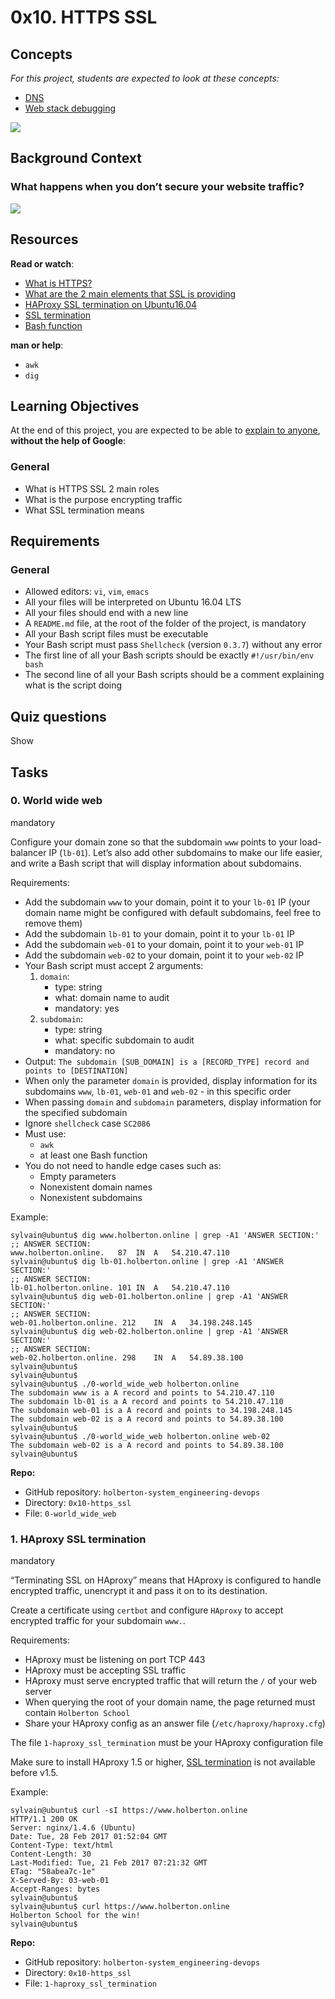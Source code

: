 # 0x10. HTTPS SSL

## Concepts

_For this project, students are expected to look at these concepts:_

-   [DNS](https://intranet.hbtn.io/concepts/12)
-   [Web stack debugging](https://intranet.hbtn.io/concepts/68)

![](https://s3.amazonaws.com/intranet-projects-files/holbertonschool-sysadmin_devops/276/FlhGPEK.png)

## Background Context

### What happens when you don’t secure your website traffic?

![](https://s3.amazonaws.com/intranet-projects-files/holbertonschool-sysadmin_devops/276/xCmOCgw.gif)

## Resources

**Read or watch**:

-   [What is HTTPS?](https://intranet.hbtn.io/rltoken/pawxG_0c1o86psexBOikIw "What is HTTPS?")
-   [What are the 2 main elements that SSL is providing](https://intranet.hbtn.io/rltoken/jXCB9Hn-ALcP78kPMHtnSA "What are the 2 main elements that SSL is providing")
-   [HAProxy SSL termination on Ubuntu16.04](https://intranet.hbtn.io/rltoken/UkbvWfKF6ZAY_CUvlM32lA "HAProxy SSL termination on Ubuntu16.04")
-   [SSL termination](https://intranet.hbtn.io/rltoken/VFq2MQ9qHXw2Nb11tnWF6Q "SSL termination")
-   [Bash function](https://intranet.hbtn.io/rltoken/16bxrQvaOSIywA_fHEdsiA "Bash function")

**man or help**:

-   `awk`
-   `dig`

## Learning Objectives

At the end of this project, you are expected to be able to  [explain to anyone](https://intranet.hbtn.io/rltoken/nG-LdAd2DncgHvhnQR4KAw "explain to anyone"),  **without the help of Google**:

### General

-   What is HTTPS SSL 2 main roles
-   What is the purpose encrypting traffic
-   What SSL termination means

## Requirements

### General

-   Allowed editors:  `vi`,  `vim`,  `emacs`
-   All your files will be interpreted on Ubuntu 16.04 LTS
-   All your files should end with a new line
-   A  `README.md`  file, at the root of the folder of the project, is mandatory
-   All your Bash script files must be executable
-   Your Bash script must pass  `Shellcheck`  (version  `0.3.7`) without any error
-   The first line of all your Bash scripts should be exactly  `#!/usr/bin/env bash`
-   The second line of all your Bash scripts should be a comment explaining what is the script doing

## Quiz questions

Show


## Tasks

### 0. World wide web

mandatory

Configure your domain zone so that the subdomain  `www`  points to your load-balancer IP (`lb-01`). Let’s also add other subdomains to make our life easier, and write a Bash script that will display information about subdomains.

Requirements:

-   Add the subdomain  `www`  to your domain, point it to your  `lb-01`  IP (your domain name might be configured with default subdomains, feel free to remove them)
-   Add the subdomain  `lb-01`  to your domain, point it to your  `lb-01`  IP
-   Add the subdomain  `web-01`  to your domain, point it to your  `web-01`  IP
-   Add the subdomain  `web-02`  to your domain, point it to your  `web-02`  IP
-   Your Bash script must accept 2 arguments:
    1.  `domain`:
        -   type: string
        -   what: domain name to audit
        -   mandatory: yes
    2.  `subdomain`:
        -   type: string
        -   what: specific subdomain to audit
        -   mandatory: no
-   Output:  `The subdomain [SUB_DOMAIN] is a [RECORD_TYPE] record and points to [DESTINATION]`
-   When only the parameter  `domain`  is provided, display information for its subdomains  `www`,  `lb-01`,  `web-01`  and  `web-02`  - in this specific order
-   When passing  `domain`  and  `subdomain`  parameters, display information for the specified subdomain
-   Ignore  `shellcheck`  case  `SC2086`
-   Must use:
    -   `awk`
    -   at least one Bash function
-   You do not need to handle edge cases such as:
    -   Empty parameters
    -   Nonexistent domain names
    -   Nonexistent subdomains

Example:

```
sylvain@ubuntu$ dig www.holberton.online | grep -A1 'ANSWER SECTION:'
;; ANSWER SECTION:
www.holberton.online.   87  IN  A   54.210.47.110
sylvain@ubuntu$ dig lb-01.holberton.online | grep -A1 'ANSWER SECTION:'
;; ANSWER SECTION:
lb-01.holberton.online. 101 IN  A   54.210.47.110
sylvain@ubuntu$ dig web-01.holberton.online | grep -A1 'ANSWER SECTION:'
;; ANSWER SECTION:
web-01.holberton.online. 212    IN  A   34.198.248.145
sylvain@ubuntu$ dig web-02.holberton.online | grep -A1 'ANSWER SECTION:'
;; ANSWER SECTION:
web-02.holberton.online. 298    IN  A   54.89.38.100
sylvain@ubuntu$
sylvain@ubuntu$
sylvain@ubuntu$ ./0-world_wide_web holberton.online
The subdomain www is a A record and points to 54.210.47.110
The subdomain lb-01 is a A record and points to 54.210.47.110
The subdomain web-01 is a A record and points to 34.198.248.145
The subdomain web-02 is a A record and points to 54.89.38.100
sylvain@ubuntu$
sylvain@ubuntu$ ./0-world_wide_web holberton.online web-02
The subdomain web-02 is a A record and points to 54.89.38.100
sylvain@ubuntu$

```

**Repo:**

-   GitHub repository:  `holberton-system_engineering-devops`
-   Directory:  `0x10-https_ssl`
-   File:  `0-world_wide_web`


### 1. HAproxy SSL termination

mandatory

“Terminating SSL on HAproxy” means that HAproxy is configured to handle encrypted traffic, unencrypt it and pass it on to its destination.

Create a certificate using  `certbot`  and configure  `HAproxy`  to accept encrypted traffic for your subdomain  `www.`.

Requirements:

-   HAproxy must be listening on port TCP 443
-   HAproxy must be accepting SSL traffic
-   HAproxy must serve encrypted traffic that will return the  `/`  of your web server
-   When querying the root of your domain name, the page returned must contain  `Holberton School`
-   Share your HAproxy config as an answer file (`/etc/haproxy/haproxy.cfg`)

The file  `1-haproxy_ssl_termination`  must be your HAproxy configuration file

Make sure to install HAproxy 1.5 or higher,  [SSL termination](https://intranet.hbtn.io/rltoken/VFq2MQ9qHXw2Nb11tnWF6Q "SSL termination")  is not available before v1.5.

Example:

```
sylvain@ubuntu$ curl -sI https://www.holberton.online
HTTP/1.1 200 OK
Server: nginx/1.4.6 (Ubuntu)
Date: Tue, 28 Feb 2017 01:52:04 GMT
Content-Type: text/html
Content-Length: 30
Last-Modified: Tue, 21 Feb 2017 07:21:32 GMT
ETag: "58abea7c-1e"
X-Served-By: 03-web-01
Accept-Ranges: bytes
sylvain@ubuntu$
sylvain@ubuntu$ curl https://www.holberton.online
Holberton School for the win!
sylvain@ubuntu$

```

**Repo:**

-   GitHub repository:  `holberton-system_engineering-devops`
-   Directory:  `0x10-https_ssl`
-   File:  `1-haproxy_ssl_termination`